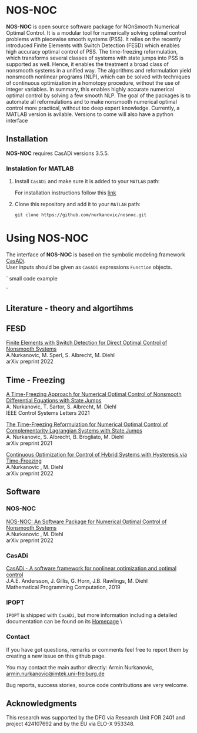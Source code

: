 # NOS-NOC
**NOS-NOC** is open source software package for NOnSmooth Numerical Optimal Control.
It is a modular tool for numerically solving optimal control problems with piecewise smooth systems (PSS). It relies on the recently introduced Finite Elements with Switch Detection (FESD) which enables high accuracy optimal control of PSS. The time-freezing reformulation, which transforms several classes of systems with state jumps into PSS is supported as well. 
Hence, it enables the treatment a broad class of nonsmooth systems in a unified way. The algorithms and reformulation yield nonsmooth nonlinear programs (NLP), which can be solved with techniques of continuous optimization in a homotopy procedure, without the use of integer variables.
In summary, this enables highly accurate numerical optimal control by solving a few smooth NLP.  The goal of the packages is to automate all reformulations and to make nonsmooth numerical optimal control more practical, without too deep expert knowledge.
Currently, a MATLAB version is avilable. Versions to come will also have a python interface
## Installation

**NOS-NOC** requires CasADi versions 3.5.5.

### Instalation for MATLAB

1.  Install  `CasADi` and make sure it is added to your `MATLAB` path:

     For installation instructions follow this [link](https://web.casadi.org/get/)
   
    
2.   Clone this repository and add it to your `MATLAB` path:

     ```
     git clone https://github.com/nurkanovic/nosnoc.git
     ```
	 
	 
# Using NOS-NOC

The interface of **NOS-NOC** is based on the symbolic modeling framework [CasADi](https://web.casadi.org/).  
User inputs should be given as `CasADi` expressions `Function` objects.	 

`
small code example 

`

## Literature - theory and algortihms

## FESD
[Finite Elements with Switch Detection for Direct Optimal Control of Nonsmooth Systems](https://github.com/nurkanovic/nosnoc) \
A.Nurkanovic, M. Sperl, S. Albrecht, M. Diehl \
arXiv preprint 2022

## Time - Freezing
[A Time-Freezing Approach for Numerical Optimal Control of Nonsmooth Differential Equations with State Jumps](https://cdn.syscop.de/publications/Nurkanovic2021.pdf) \
A. Nurkanovic, T. Sartor, S. Albrecht, M. Diehl \
IEEE Control Systems Letters 2021

[The Time-Freezing Reformulation for Numerical Optimal Control of Complementarity Lagrangian Systems with State Jumps](https://cdn.syscop.de/publications/Nurkanovic2021a.pdf) \
A. Nurkanovic, S. Albrecht, B. Brogliato, M. Diehl \
arXiv preprint 2021

[Continuous Optimization for Control of Hybrid Systems with Hysteresis via Time-Freezing](https://github.com/nurkanovic/nosnoc) \
A.Nurkanovic , M. Diehl \
arXiv preprint 2022


## Software

### NOS-NOC

[NOS-NOC: An Software Package for Numerical Optimal Control of Nonsmooth Systems](https://github.com/nurkanovic/nosnoc) \
A.Nurkanovic , M. Diehl \
arXiv preprint 2022



### CasADi

[CasADi - A software framework for nonlinear optimization and optimal control](https://cdn.syscop.de/publications/Andersson2019.pdf) \
J.A.E. Andersson, J. Gillis, G. Horn, J.B. Rawlings, M. Diehl \
Mathematical Programming Computation, 2019

### IPOPT

`IPOPT` is shipped with `CasADi`, but more information including a detailed documentation can be found on its [Homepage](https://coin-or.github.io/Ipopt/ ) \

### Contact

If you have got questions, remarks or comments feel free to report them by creating a new issue on this github page.

You may contact the main author directly: Armin Nurkanovic, [armin.nurkanovic@imtek.uni-freiburg.de](mailto:armin.nurkanovic@imtek.uni-freiburg.de)

Bug reports, success stories, source code contributions are very welcome.

## Acknowledgments

This research was supported by the DFG via Research Unit FOR 2401 and project 424107692 and by the EU via ELO-X 953348. 

